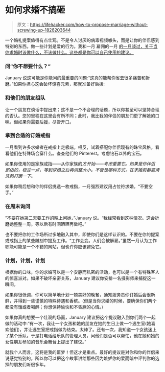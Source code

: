 # 如何求婚不搞砸

> 原文：<https://lifehacker.com/how-to-propose-marriage-without-screwing-up-1826203644>

一个婚礼提案值得有点壮观。不是令人讨厌的病毒视频噱头，而是让你的伴侣感到特别的东西。做一些计划是爱的行为。我和一月 雇佣的一月 [的一月谈过，关于当你求婚时该做什么，不该做什么。这些都是你可以自己使用的建议。](https://www.engagedbyjanuary.com/) 



### **问“你不想要什么？”**

January 说这可能是你能问的最重要的问题:“这真的能帮你省去很多痛苦和折磨。”如果你担心这会破坏惊喜元素，那就准备好后援:

### **和他们的朋友组队**

让一个朋友在谈话中提出来；这不是一个不合理的话题，所以你甚至可以坚持合理的否认。您的里程在这里会有所不同；此时，我比我的伴侣的朋友们更了解她的口味。但如果你需要后援，尽管开口。

### **拿到合适的订婚戒指**

一月看到许多求婚者在戒指上走极端。相反，试着搭配你伴侣现有的珠宝风格。看看他们在特殊场合穿什么。查查他们的 Pinterest。考虑钻石以外的宝石。

如果你使用的是家族戒指——从你家族的*方开始——考虑重置它。如果是你伴侣那边的，稳妥一点，等到求婚之后再调整大小。不管是哪种方式，在求婚前都要清洗和打磨一下。*

如果你稍后想和你的伴侣挑选一枚戒指，一月强烈建议用占位符求婚。“不要空手。”

### **在周末询问**

“不要在她第二天要工作的晚上问她，”January 说。“我经常看到这种情况。这会折磨她整整一周。等以后有时间晒晒再做吧。”

也不要把你的工作场所过多地融入其中，即使你们是这样认识的。不要在你的提案或戒指上的某些雕刻中提及工作。“工作会变。人们会被解雇。”虽然一月认为工作职能可能是一个不错的网站，但也许你应该避免它。

### **计划，计划，计划**

根据你的口味，你的求婚可以是一个安静而私密的活动，也可以是一个有特殊客人的惊喜派对。如果不破坏亲密关系，January 建议你安排一名摄影师来捕捉这一瞬间。

如果你很低调，你可以简单地计划一顿美好的晚餐，通知服务员你订婚后会很新鲜，并得到一些谨慎的特殊待遇和香槟。(但是当你求婚的时候，要确保你们两个都没有饿或者喝醉；你想保持愉快和不昏厥的心情。)

如果你真的想要一个壮观的场面，January 建议把这个提议融入到你们两个一起做的活动中:“有一次，我让一个女孩和她的朋友在她的生日上做一个逃生室(她喜欢他们)，并让逃生室把戒指做为结束。太棒了。还有一次，我知道一个女孩迷上了某个乐队，于是打电话给乐队的管理人员，问他们是否可以帮忙，他在她和她的女性朋友参加的音乐会舞台上提出了建议。”

就我个人而言，这将是我的噩梦！但这才是重点。最好的提议是对你和你的伴侣来说感觉特别的，所以你可以把这个故事讲给那些因为嫉妒你的爱而暗中评判你的选择的朋友们听很多年。